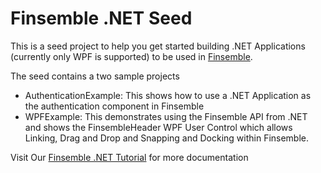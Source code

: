 # Finsemble .NET Seed

This is a seed project to help you get started building .NET Applications (currently only WPF is supported) to be used in [Finsemble](https://www.chartiq.com/finsemble/).

The seed contains a two sample projects
- AuthenticationExample: This shows how to use a .NET Application as the authentication component in Finsemble
- WPFExample: This demonstrates using the Finsemble API from .NET and shows the FinsembleHeader WPF User Control which allows Linking, Drag and Drop and Snapping and Docking within Finsemble.

Visit Our [Finsemble .NET Tutorial](https://documentation.chartiq.com/finsemble/tutorial-finsembleDotNet.html) for more documentation